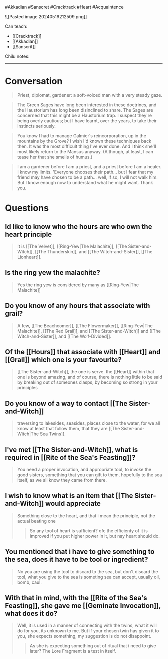 #Akkadian #Sanscret #Cracktrack #Heart #Acquaintence 

![[Pasted image 20240519212509.png]]

Can teach:
- [[Cracktrack]]
- [[Akkadian]]
- [[Sanscrit]]

Chilu notes:

___
# Conversation

>Priest, diplomat, gardener: a soft-voiced man with a very steady gaze. 

>The Green Sages have long been interested in these doctrines, and the Haustorium has long been disinclined to share. The Sages are concerned that this might be a Haustorium trap. I suspect they're being overly cautious; but I have learnt, over the years, to take their instincts seriously.

>You know I had to manage Galmier's reincorporation, up in the mountains by the Grove? I wish I'd known these techniques back then. It was the most difficult thing I've ever done. And I think she'll most likely return to the Mansus anyway. (Although, at least, I can tease her that she smells of humus.)

>I am a gardener before I am a priest, and a priest before I am a healer. I know my limits. 'Everyone chooses their path… but I fear that my friend may have chosen to be a path… well, if so, I will not walk him. But I know enough now to understand what he might want. Thank you.
# Questions

## Id like to know who the hours are who own the heart principle
>It is [[The Velvet]], [[Ring-Yew|The Malachite]], [[The Sister-and-Witch]], [[The Thunderskin]], and [[The Witch-and-Sister]], [[The Lionheart]].
## Is the ring yew the malachite?
>Yes the ring yew is considered by many as [[Ring-Yew|The Malachite]]
## Do you know of any hours that associate with grail?
>A few, [[The Beachcomer]], [[The Flowermaker]], [[Ring-Yew|The Malachite]], [[The Red Grail]], and [[The Sister-and-Witch]] and [[The Witch-and-Sister]], and [[The Wolf-Divided]].
## Of the [[Hours]] that associate with [[Heart]] and [[Grail]] which one is your favourite?
>[[The Sister-and-Witch]], the one is serve. the [[Heart]] within that one is beyond amazing, and of course, there is nothing little to be said by breaking out of someones clasps, by becoming so strong in your principles
## Do you know of a way to contact [[The Sister-and-Witch]]
>traversing to lakesides, seasides, places close to the water, for we all know at least that follow them, that they are [[The Sister-and-Witch|The Sea Twins]].
## I've met [[The Sister-and-Witch]], what is required in [[Rite of the Sea's Feasting]]?
>You need a proper invocation, and appropriate tool, to invoke the good sisters, something that you can gift to them, hopefully to the sea itself, as we all know they came from there.
## I wish to know what is an item that [[The Sister-and-Witch]] would appreciate
>Something close to the heart, and that i mean the principle, not the actual beating one
>>So any tool of heart is sufficient?
>ofc the efficienty of it is improved if you put higher power in it, but nay heart should do.
## You mentioned that i have to give something to the sea, does it have to be tool or ingredient?
>No you are using the tool to discard to the sea, but don't discard the tool, what you give to the sea is someting sea can accept, usually oil, bomb, caul.
## With that in mind, with the [[Rite of the Sea's Feasting]], she gave me [[Geminate Invocation]], what does it do?
>Well, it is used in a manner of connecting with the twins, what it will do for you, its unknown to me. But if your chosen twin has given it to you, she expects something, my suggestion is do not disappoint.
>>As she is expecting something out of ritual that i need to give later?
>The Lore Fragment is a test in itself.